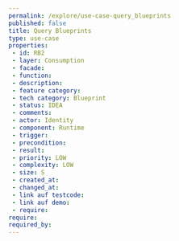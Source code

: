 ```yaml
---
permalink: /explore/use-case-query_blueprints
published: false
title: Query Blueprints
type: use-case
properties:
 - id: RB2
 - layer: Consumption
 - facade: 
 - function: 
 - description: 
 - feature category: 
 - tech category: Blueprint
 - status: IDEA
 - comments: 
 - actor: Identity
 - component: Runtime
 - trigger: 
 - precondition: 
 - result: 
 - priority: LOW
 - complexity: LOW
 - size: S
 - created_at: 
 - changed_at: 
 - link auf testcode: 
 - link auf demo: 
 - require: 
require:
required_by:
---
```

